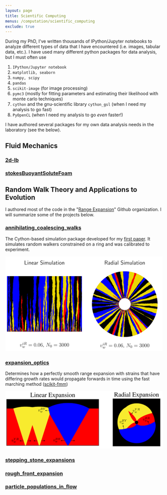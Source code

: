 ```yaml
---
layout: page
title: Scientific Computing
menus: /computation/scientific_computing
exclude: true
---
```


During my PhD, I've written thousands of IPython/Jupyter notebooks to analyze different types
of data that I have encountered (i.e. images, tabular data, etc.). I have used many different python
packages for data analysis, but I must often use

1. `IPython/Jupyter notebook`
1. `matplotlib, seaborn`
1. `numpy, scipy`
1. `pandas`
1. `scikit-image` (for image processing)
1. `pymc3` (mostly for fitting parameters and estimating their likelihood with monte carlo techniques)
1. `cython` and the gnu-scientific library `cython_gsl` (when I need my analysis to go fast)
1. `PyOpenCL` (when I need my analysis to go *even* faster!)

I have authored several packages for my own data analysis needs in the laboratory (see the below).

## Fluid Mechanics

### [2d-lb](https://github.com/btweinstein/2d-lb)

### [stokesBuoyantSoluteFoam](https://github.com/btweinstein/stokesBuoyantSoluteFoam)

## Random Walk Theory and Applications to Evolution

I authored most of the code in the "[Range Expansion](https://github.com/range-expansions)" Github organization. I will summarize some of the projects below.

### [annihilating_coalescing_walks](https://github.com/Range-Expansions/annihilating_coalescing_walks)

The Cython-based simulation package developed for my [first paper](https://www.biorxiv.org/content/early/2017/06/07/145631). 
It simulates random walkers constrained on a ring and was calibrated to experiment.

<p align="center">
<img src="../images/resized/annihilating_coalescing_random_walkers.png" width="600">
</p>

### [expansion_optics](https://github.com/Range-Expansions/expansion_optics)

Determines how a perfectly smooth range expansion with strains that have
 differing growth rates would propagate forwards in time using the fast marching
 method ([scikit-fmm](https://github.com/scikit-fmm/scikit-fmm)) 
 
 <p align="center">
<img src="../images/resized/geo_optics_alone.png" width="600">
</p>

### [stepping_stone_expansions](https://github.com/Range-Expansions/stepping_stone_expansions/blob/master/docs/examples_of_use.ipynb)

### [rough_front_expansion](https://github.com/Range-Expansions/rough_front_expansion)

### [particle_populations_in_flow](https://github.com/Range-Expansions/particle_populations_in_flow)
